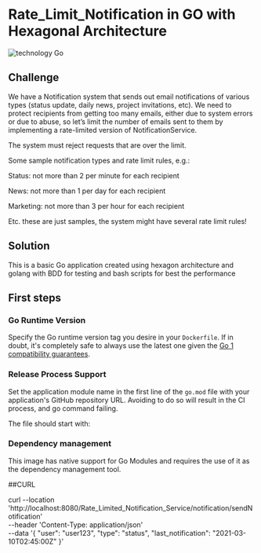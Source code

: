 # Rate_Limit_Notification in GO with  Hexagonal Architecture

![technology Go](https://img.shields.io/badge/technology-go-blue.svg)

## Challenge
We have a Notification system that sends out email notifications of various types (status update, daily news, project invitations, etc). We need to protect recipients from getting too many emails, either due to system errors or due to abuse, so let’s limit the number of emails sent to them by implementing a rate-limited version of NotificationService.

The system must reject requests that are over the limit.

Some sample notification types and rate limit rules, e.g.:

Status: not more than 2 per minute for each recipient

News: not more than 1 per day for each recipient

Marketing: not more than 3 per hour for each recipient

Etc. these are just samples, the system might have several rate limit rules!


## Solution

This is a basic Go application created using hexagon architecture  and golang with BDD for testing and bash scripts for best the performance

## First steps



### Go Runtime Version

Specify the Go runtime version tag you desire in your `Dockerfile`. If in doubt, it's completely safe to always use the
latest one given the [Go 1 compatibility guarantees](https://golang.org/doc/go1compat).


### Release Process Support

Set the application module name in the first line of the `go.mod` file with your application's GitHub repository URL.
Avoiding to do so will result in the CI process, and go command failing.

The file should start with:




### Dependency management

This image has native support for Go Modules and requires the use of it as the dependency management tool.

 ##CURL

curl --location 'http://localhost:8080/Rate_Limited_Notification_Service/notification/sendNotification' \
--header 'Content-Type: application/json' \
--data '{
"user": "user123",
"type": "status",
"last_notification": "2021-03-10T02:45:00Z"
}'